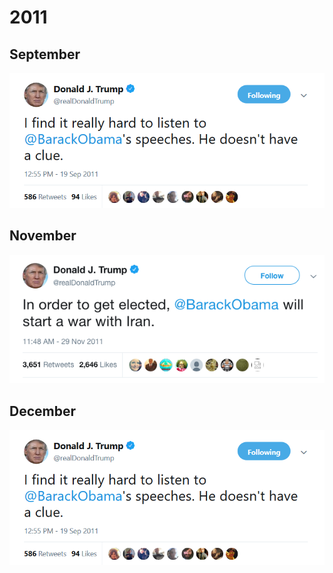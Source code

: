 # 2011


## September

![](images/2011SEP19.png)


## November

![](images/2011NOV29.png)

## December


![](images/2011SEP19.png)



<!-- ![](images/) -->